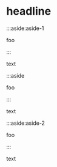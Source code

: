 # headline

:::aside:aside-1

foo

:::

text

:::aside

foo

:::

text

:::aside:aside-2

foo

:::

text
